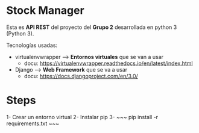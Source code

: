 # Stock Manager

Esta es **API REST** del proyecto del **Grupo 2** desarrollada en python 3 (Python 3).

Tecnologías usadas:
-  virtualenvwrapper --> **Entornos virtuales** que se van a usar
   - docu: https://virtualenvwrapper.readthedocs.io/en/latest/index.html 
- Django --> **Web Framework** que se va a usar 
   - docu: https://docs.djangoproject.com/en/3.0/

# Steps
1- Crear un entorno virtual
2- Instalar pip
3- ~~~ pip install -r requirements.txt ~~~
